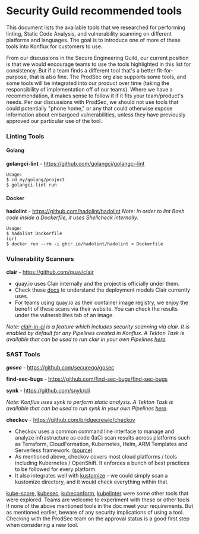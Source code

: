 # Security Guild recommended tools

This document lists the available tools that we researched for performing linting, Static Code Analysis, and vulnerability scanning on different platforms and languages. The goal is to introduce one of more of these tools into Konflux for customers to use.

From our discussions in the Secure Engineering Guild, our current position is that we would encourage teams to use the tools highlighted in this list for consistency. But if a team finds a different tool that's a better fit-for-purpose, that is also fine. The ProdSec org also supports some tools, and some tools will be integrated into our product over time (taking the responsibility of implementation off of our teams). Where we have a recommendation, it makes sense to follow it if it fits your team/product's needs.
Per our discussions with ProdSec, we should not use tools that could potentially "phone home," or any that could otherwise expose information about embargoed vulnerabilities, unless they have previously approved our particular use of the tool.

### Linting Tools

#### Golang
**golangci-lint** - https://github.com/golangci/golangci-lint

```
Usage:
$ cd my/golang/project
$ golangci-lint run
```

#### Docker
**hadolint** - https://github.com/hadolint/hadolint
_Note: In order to lint Bash code inside a Dockerfile, it uses Shellcheck internally._

```
Usage:
$ hadolint Dockerfile
(or)
$ docker run --rm -i ghcr.io/hadolint/hadolint < Dockerfile
```

### Vulnerability Scanners

**clair** - https://github.com/quay/clair
- quay.io uses Clair internally and the project is officially under them.
- Check these [docs](https://quay.github.io/clair/howto/deployment.html) to understand the deployment models Clair currently uses.
- For teams using quay.io as their container image registry, we enjoy the benefit of these scans via their website. You can check the results under the vulnerabilites tab of an image.

_Note: [clair-in-ci](https://quay.io/repository/redhat-appstudio/clair-in-ci) is a feature which includes security scanning via clair. It is enabled by default for any Pipelines created in Konflux. A Tekton Task is available that can be used to run clair in your own Pipelines [here](https://github.com/konflux-ci/build-definitions/tree/main/task/clair-scan/)._

### SAST Tools

**_gosec_** - https://github.com/securego/gosec

**find-sec-bugs** - https://github.com/find-sec-bugs/find-sec-bugs

**synk** - https://github.com/snyk/cli

_Note: Konflux uses synk to perform static analysis. A Tekton Task is available that can be used to run synk in your own Pipelines [here](https://github.com/konflux-ci/build-definitions/blob/main/task/sast-snyk-check)._

**checkov** - https://github.com/bridgecrewio/checkov
- Checkov uses a common command line interface to manage and analyze infrastructure as code (IaC) scan results across platforms such as Terraform, CloudFormation, Kubernetes, Helm, ARM Templates and Serverless framework. ([source](https://www.checkov.io/))
- As mentioned above, checkov covers most cloud platforms / tools including Kubernetes / OpenShift. It enforces a bunch of best practices to be followed for every platform.
- It also integrates well with [kustomize](https://www.checkov.io/7.Scan%20Examples/Kustomize.html) - we could simply scan a kustomize directory, and it would check everything within that.


[kube-score](https://github.com/zegl/kube-score), [kubesec](https://github.com/controlplaneio/kubesec), [kubeconform](https://github.com/yannh/kubeconform), [kubelinter](https://github.com/stackrox/kube-linter) were some other tools that were explored. Teams are welcome to experiment with these or other tools if none of the above mentioned tools in the doc meet your requirements. But as mentioned earlier, beware of any security implications of using a tool. Checking with the ProdSec team on the approval status is a good first step when considering a new tool.
